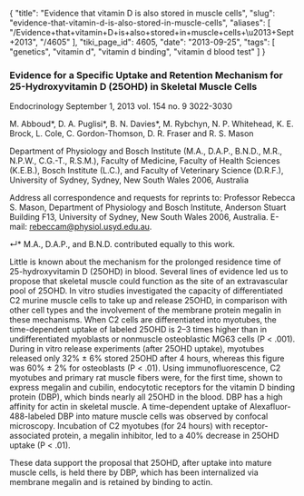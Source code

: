 {
    "title": "Evidence that vitamin D is also stored in muscle cells",
    "slug": "evidence-that-vitamin-d-is-also-stored-in-muscle-cells",
    "aliases": [
        "/Evidence+that+vitamin+D+is+also+stored+in+muscle+cells+\u2013+Sept+2013",
        "/4605"
    ],
    "tiki_page_id": 4605,
    "date": "2013-09-25",
    "tags": [
        "genetics",
        "vitamin d",
        "vitamin d binding",
        "vitamin d blood test"
    ]
}


### Evidence for a Specific Uptake and Retention Mechanism for 25-Hydroxyvitamin D (25OHD) in Skeletal Muscle Cells

Endocrinology September 1, 2013 vol. 154 no. 9 3022-3030

M. Abboud*,     D. A. Puglisi*,     B. N. Davies*,     M. Rybchyn,     N. P. Whitehead,     K. E. Brock,     L. Cole,     C. Gordon-Thomson,     D. R. Fraser and     R. S. Mason

Department of Physiology and Bosch Institute (M.A., D.A.P., B.N.D., M.R., N.P.W., C.G.-T., R.S.M.), Faculty of Medicine, Faculty of Health Sciences (K.E.B.), Bosch Institute (L.C.), and Faculty of Veterinary Science (D.R.F.), University of Sydney, Sydney, New South Wales 2006, Australia

Address all correspondence and requests for reprints to: Professor Rebecca S. Mason, Department of Physiology and Bosch Institute, Anderson Stuart Building F13, University of Sydney, New South Wales 2006, Australia. E-mail: rebeccam@physiol.usyd.edu.au.

↵* M.A., D.A.P., and B.N.D. contributed equally to this work.

Little is known about the mechanism for the prolonged residence time of 25-hydroxyvitamin D (25OHD) in blood. Several lines of evidence led us to propose that skeletal muscle could function as the site of an extravascular pool of 25OHD. In vitro studies investigated the capacity of differentiated C2 murine muscle cells to take up and release 25OHD, in comparison with other cell types and the involvement of the membrane protein megalin in these mechanisms. When C2 cells are differentiated into myotubes, the time-dependent uptake of labeled 25OHD is 2–3 times higher than in undifferentiated myoblasts or nonmuscle osteoblastic MG63 cells (P < .001). During in vitro release experiments (after 25OHD uptake), myotubes released only 32% ± 6% stored 25OHD after 4 hours, whereas this figure was 60% ± 2% for osteoblasts (P < .01). Using immunofluorescence, C2 myotubes and primary rat muscle fibers were, for the first time, shown to express megalin and cubilin, endocytotic receptors for the vitamin D binding protein (DBP), which binds nearly all 25OHD in the blood. DBP has a high affinity for actin in skeletal muscle. A time-dependent uptake of Alexafluor-488-labeled DBP into mature muscle cells was observed by confocal microscopy. Incubation of C2 myotubes (for 24 hours) with receptor-associated protein, a megalin inhibitor, led to a 40% decrease in 25OHD uptake (P < .01). 

These data support the proposal that 25OHD, after uptake into mature muscle cells, is held there by DBP, which has been internalized via membrane megalin and is retained by binding to actin.